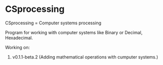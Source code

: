 # CSprocessing
CSprocessing = Computer systems processing

Program for working with computer systems like Binary or Decimal, Hexadecimal.

Working on:

1) v0.1.1-beta.2 (Adding mathematical operations with cumputer systems.)
